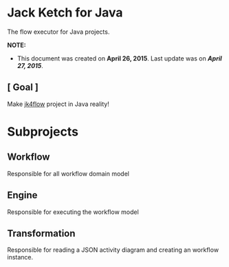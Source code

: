 ﻿# **Jack Ketch for Java**

The flow executor for Java projects.

**NOTE:** 
+ This document was created on **April 26, 2015**. Last update was on ***April 27, 2015***.

## [ Goal ]

Make [jk4flow](https://github.com/alejoceballos/jack-ketch-4-flow "Jack Ketch 4 Flow") project in Java reality!

# Subprojects

## Workflow

Responsible for all workflow domain model

## Engine

Responsible for executing the workflow model

## Transformation

Responsible for reading a JSON activity diagram and creating an workflow instance.